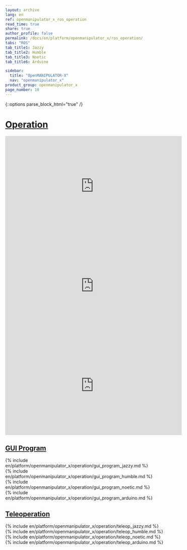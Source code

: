 ```yaml
---
layout: archive
lang: en
ref: openmanipulator_x_ros_operation
read_time: true
share: true
author_profile: false
permalink: /docs/en/platform/openmanipulator_x/ros_operation/
tabs: "ROS"
tab_title1: Jazzy
tab_title2: Humble
tab_title3: Noetic
tab_title6: Arduino

sidebar:
  title: "OpenMANIPULATOR-X"
  nav: "openmanipulator_x"
product_group: openmanipulator_x
page_number: 10
---
```


<style>body {counter-reset: h1 5 !important;}</style>

{::options parse_block_html="true" /}

# [Operation](#operation)

<section data-id="{{ page.tab_title1 }}" class="tab_contents">
<iframe width="560" height="315" src="https://www.youtube.com/embed/dctx7Y6zNKA" frameborder="0" allow="accelerometer; autoplay; encrypted-media; gyroscope; picture-in-picture" allowfullscreen></iframe>
</section>

<section data-id="{{ page.tab_title2 }}" class="tab_contents">
<iframe width="560" height="315" src="https://www.youtube.com/embed/dctx7Y6zNKA" frameborder="0" allow="accelerometer; autoplay; encrypted-media; gyroscope; picture-in-picture" allowfullscreen></iframe>
</section>

<section data-id="{{ page.tab_title3 }}" class="tab_contents">
<iframe width="560" height="315" src="https://www.youtube.com/embed/dctx7Y6zNKA" frameborder="0" allow="accelerometer; autoplay; encrypted-media; gyroscope; picture-in-picture" allowfullscreen></iframe>
</section>

## [GUI Program](#gui-program)

<section data-id="{{ page.tab_title1 }}" class="tab_contents">
{% include en/platform/openmanipulator_x/operation/gui_program_jazzy.md %}
</section>

<section data-id="{{ page.tab_title2 }}" class="tab_contents">
{% include en/platform/openmanipulator_x/operation/gui_program_humble.md %}
</section>

<section data-id="{{ page.tab_title3 }}" class="tab_contents">
{% include en/platform/openmanipulator_x/operation/gui_program_noetic.md %}
</section>

<section data-id="{{ page.tab_title6 }}" class="tab_contents">
{% include en/platform/openmanipulator_x/operation/gui_program_arduino.md %}
</section>

## [Teleoperation](#teleoperation)

<section data-id="{{ page.tab_title1 }}" class="tab_contents">
{% include en/platform/openmanipulator_x/operation/teleop_jazzy.md %}
</section>

<section data-id="{{ page.tab_title2 }}" class="tab_contents">
{% include en/platform/openmanipulator_x/operation/teleop_humble.md %}
</section>

<section data-id="{{ page.tab_title3 }}" class="tab_contents">
{% include en/platform/openmanipulator_x/operation/teleop_noetic.md %}
</section>

<section data-id="{{ page.tab_title6 }}" class="tab_contents">
{% include en/platform/openmanipulator_x/operation/teleop_arduino.md %}
</section>
